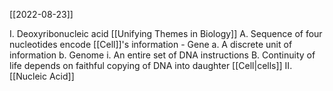 [[2022-08-23]]

I. Deoxyribonucleic acid [[Unifying Themes in Biology]]
	A. Sequence of four nucleotides encode [[Cell]]'s information
		- Gene
			a. A discrete unit of information
			b. Genome
				i. An entire set of DNA instructions
	B. Continuity of life depends on faithful copying of DNA into daughter [[Cell|cells]]
II. [[Nucleic Acid]]